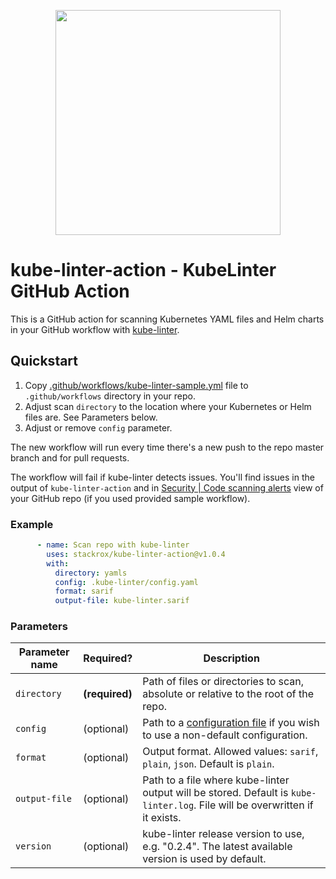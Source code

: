 <p align="center"><img src="https://raw.githubusercontent.com/stackrox/kube-linter/main/images/logo/KubeLinter-horizontal.svg" width="360"></p>

# kube-linter-action - KubeLinter GitHub Action

This is a GitHub action for scanning Kubernetes YAML files and Helm charts in your GitHub workflow with [kube-linter](https://github.com/stackrox/kube-linter).

## Quickstart

1. Copy [.github/workflows/kube-linter-sample.yml](https://github.com/stackrox/kube-linter-action/tree/main/.github/workflows/kube-linter-sample.yml) file to `.github/workflows` directory in your repo.
2. Adjust scan `directory` to the location where your Kubernetes or Helm files are. See Parameters below.
3. Adjust or remove `config` parameter.

The new workflow will run every time there's a new push to the repo master branch and for pull requests.

The workflow will fail if kube-linter detects issues. You'll find issues in the output of `kube-linter-action` and in [Security | Code scanning alerts](https://docs.github.com/en/code-security/code-scanning/automatically-scanning-your-code-for-vulnerabilities-and-errors/managing-code-scanning-alerts-for-your-repository#viewing-the-alerts-for-a-repository) view of your GitHub repo (if you used provided sample workflow).

### Example

```yaml
      - name: Scan repo with kube-linter
        uses: stackrox/kube-linter-action@v1.0.4
        with:
          directory: yamls
          config: .kube-linter/config.yaml
          format: sarif
          output-file: kube-linter.sarif
```

### Parameters

| Parameter name | Required? | Description |
| --- | --- | --- |
| `directory` | **(required)** | Path of files or directories to scan, absolute or relative to the root of the repo. |
| `config` | (optional) | Path to a [configuration file](https://docs.kubelinter.io/#/configuring-kubelinter) if you wish to use a non-default configuration. |
| `format` | (optional) | Output format. Allowed values: `sarif`, `plain`, `json`. Default is `plain`. |
| `output-file` | (optional) | Path to a file where kube-linter output will be stored. Default is `kube-linter.log`. File will be overwritten if it exists. |
| `version` | (optional) | kube-linter release version to use, e.g. "0.2.4". The latest available version is used by default. |
